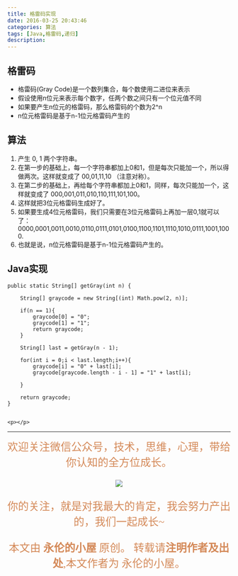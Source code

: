 ```yaml
---
title: 格雷码实现
date: 2016-03-25 20:43:46
categories: 算法
tags: [Java,格雷码,递归]
description:
---
```


## 格雷码
- 格雷码(Gray Code)是一个数列集合，每个数使用二进位来表示
- 假设使用n位元来表示每个数字，任两个数之间只有一个位元值不同
- 如果要产生n位元的格雷码，那么格雷码的个数为2^n
- n位元格雷码是基于n-1位元格雷码产生的

## 算法
1. 产生 0, 1 两个字符串。
2. 在第一步的基础上，每一个字符串都加上0和1，但是每次只能加一个，所以得做两次。这样就变成了 00,01,11,10 （注意对称）。
3. 在第二步的基础上，再给每个字符串都加上0和1，同样，每次只能加一个，这样就变成了 000,001,011,010,110,111,101,100。
4. 这样就把3位元格雷码生成好了。
5. 如果要生成4位元格雷码，我们只需要在3位元格雷码上再加一层0,1就可以了： 0000,0001,0011,0010,0110,0111,0101,0100,1100,1101,1110,1010,0111,1001,1000.
6. 也就是说，n位元格雷码是基于n-1位元格雷码产生的。

## Java实现
	public static String[] getGray(int n) {
		
		String[] graycode = new String[(int) Math.pow(2, n)];
		
		if(n == 1){
			graycode[0] = "0";
			graycode[1] = "1";
			return graycode;
		}
		
		String[] last = getGray(n - 1);
		
		for(int i = 0;i < last.length;i++){
			graycode[i] = "0" + last[i];
			graycode[graycode.length - i - 1] = "1" + last[i];
			
		}
	        
		return graycode;
	}


	<p></p>
--- 
<center>

<div align="center" style="color: rgb(212, 137, 88); font-size: x-large; font-family: 楷体; ">欢迎关注微信公众号，技术，思维，心理，带给你认知的全方位成长。<br/>


![](https://ws1.sinaimg.cn/large/006tNbRwgy1fvibc07tuqj30hs07q0u7.jpg)


你的关注，就是对我最大的肯定，我会努力产出的，我们一起成长~ 

本文由 **永伦的小屋** 原创。
转载请**注明作者及出处**,本文作者为 永伦的小屋。

</div>
</center>